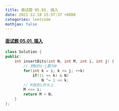 ```yaml
---
title: 面试题 05.01. 插入
date: 2021-12-10 15:57:37 +0800
categories: leetcode
mathjax: false
---
```

#### [面试题 05.01. 插入](https://leetcode-cn.com/problems/insert-into-bits-lcci/)

```c++
class Solution {
public:
    int insertBits(int N, int M, int i, int j) {
        // 把N的i~j置为0
        for(int k = i; k <= j; ++k)
            if((1 << k) & N)
                N ^= 1 << k;
        // M放到i开头上
        M <<= i;
        return M + N;
    }
};
```
